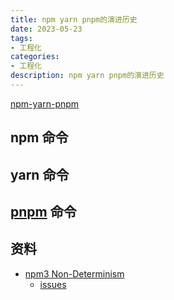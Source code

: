 ```yaml
---
title: npm yarn pnpm的演进历史
date: 2023-05-23
tags:
- 工程化
categories:
- 工程化
description: npm yarn pnpm的演进历史
---
```


[npm-yarn-pnpm](https://gadzan.com/npm-yarn-pnpm)

## npm 命令

## yarn 命令

## [pnpm](https://pnpm.io/zh/symlinked-node-modules-structure) 命令


## 资料

- [npm3 Non-Determinism](https://npm.github.io/how-npm-works-docs/npm3/non-determinism.html) 
  - [issues](https://github.com/npm/npm/issues/10999)
